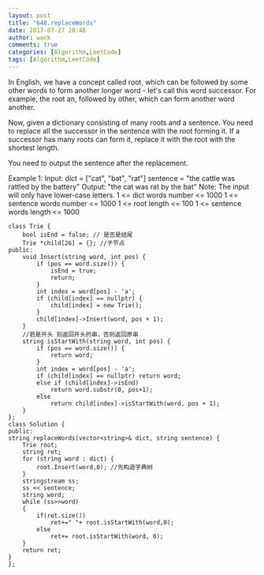 ```yaml
---
layout: post
title: "648.replaceWords"
date: 2017-07-27 20:48
author: wack
comments: true
categories: [Algorithm,LeetCode]
tags: [Algorithm,LeetCode]
---
```


In English, we have a concept called root, which can be followed by some other words to form another longer word - let's call this word successor. For example, the root an, followed by other, which can form another word another.

Now, given a dictionary consisting of many roots and a sentence. You need to replace all the successor in the sentence with the root forming it. If a successor has many roots can form it, replace it with the root with the shortest length.

You need to output the sentence after the replacement.

Example 1:
Input: dict = ["cat", "bat", "rat"]
sentence = "the cattle was rattled by the battery"
Output: "the cat was rat by the bat"
Note:
The input will only have lower-case letters.
1 <= dict words number <= 1000
1 <= sentence words number <= 1000
1 <= root length <= 100
1 <= sentence words length <= 1000

	class Trie {
		bool isEnd = false; // 是否是结尾
		Trie *child[26] = {}; //子节点
	public:
		void Insert(string word, int pos) {
			if (pos == word.size()) {
				isEnd = true;
				return;
			}
			int index = word[pos] - 'a';
			if (child[index] == nullptr) {
				child[index] = new Trie();
			}
			child[index]->Insert(word, pos + 1);
		}
		//若是开头 则返回开头的串，否则返回原串
		string isStartWith(string word, int pos) {
			if (pos == word.size()) {
				return word;
			}
			int index = word[pos] - 'a';
			if (child[index] == nullptr) return word;
			else if (child[index]->isEnd) 
				return word.substr(0, pos+1);
			else
				return child[index]->isStartWith(word, pos + 1);
		}
	};
	class Solution {
	public:
	string replaceWords(vector<string>& dict, string sentence) {
		Trie root;
		string ret;
		for (string word : dict) {
			root.Insert(word,0); //先构造字典树
		}
		stringstream ss;
		ss << sentence;
		string word;
		while (ss>>word)
		{
			if(ret.size())
				ret+=" "+ root.isStartWith(word,0);
			else
				ret+= root.isStartWith(word, 0);
		}
		return ret;
	}
	};
